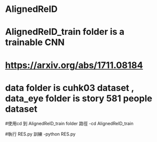# AlignedReID


# AlignedReID_train folder is a trainable  CNN
# https://arxiv.org/abs/1711.08184
# data folder is cuhk03 dataset  ,   data_eye  folder is story 581 people  dataset

#使用cd 到 AlignedReID_train folder  路徑
-cd AlignedReID_train

#執行 RES.py  訓練
-python RES.py

